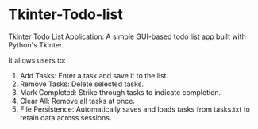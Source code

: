 # Tkinter-Todo-list
Tkinter Todo List Application: A simple GUI-based todo list app built with Python's Tkinter.

It allows users to:

1. Add Tasks: Enter a task and save it to the list.
2. Remove Tasks: Delete selected tasks.
3. Mark Completed: Strike through tasks to indicate completion.
4. Clear All: Remove all tasks at once.
5. File Persistence: Automatically saves and loads tasks from tasks.txt to retain data across sessions.
